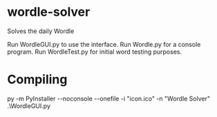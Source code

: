 # wordle-solver
Solves the daily Wordle

Run WordleGUI.py to use the interface.
Run Wordle.py for a console program.
Run WordleTest.py for initial word testing purposes.

# Compiling
py -m PyInstaller --noconsole --onefile -i "icon.ico" -n "Wordle Solver" .\WordleGUI.py